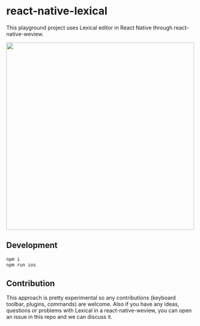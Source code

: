 # react-native-lexical

This playground project uses Lexical editor in React Native through react-native-weview.

<image src="https://github.com/Planable/react-native-lexical/assets/16056918/79a655e3-b274-40ff-bc7b-cea53cb2d006" height="500" />

## Development

```bash
npm i
npm run ios
```

## Contribution

This approach is pretty experimental so any contributions (keyboard toolbar, plugins, commands) are welcome.
Also if you have any ideas, questions or problems with Lexical in a react-native-weview, you can open an issue in this repo and we can discuss it.
